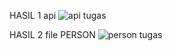 HASIL 1 api
![api tugas](https://github.com/user-attachments/assets/9f929462-bc6d-47eb-a588-2bc2b23aa8ee)

HASIL 2 file PERSON
![person tugas](https://github.com/user-attachments/assets/bd54736d-03c0-4a72-8d0c-5bb196b6d23e)

